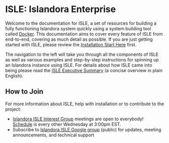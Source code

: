 # ISLE: Islandora Enterprise

Welcome to the documentation for ISLE, a set of resources for building a fully functioning Islandora system quickly using a system building tool called [Docker](https://docker.com). This documentation aims to cover every feature of ISLE from end-to-end, covering as much detail as possible. If you are just getting started with ISLE, please review the [Installation Start Here](install_start_here.md) first.

The navigation to the left will take you through all the components of ISLE as well as various examples and step-by-step instructions for spinning up an Islandora instance using ISLE. For details about how ISLE came into being please read the [ISLE Executive Summary](https://docs.google.com/document/d/17tAFxR6_b7sxXkE1teNDQZv0UZ0LLSkX8K05-U6A6nw/edit?usp=sharing) (a concise overview in plain English).

## How to Join
For more information about ISLE, help with installation or to contribute to the project:
* [Islandora ISLE Interest Group](https://github.com/islandora-interest-groups/Islandora-ISLE-Interest-Group) meetings are open to everybody! [Schedule](https://github.com/islandora-interest-groups/Islandora-ISLE-Interest-Group/#how-to-join) is every other Wednesday at 3:00pm EST.
* Subscribe to [Islandora ISLE Google group](https://groups.google.com/forum/#!forum/islandora-isle) (public) for updates, meeting announcements, and technical support
